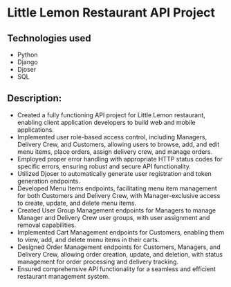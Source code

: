 # Little Lemon Restaurant API Project

## Technologies used

* Python
* Django
* Djoser
* SQL


## Description:

* Created a fully functioning API project for Little Lemon restaurant, enabling client application developers to build web and mobile applications.
* Implemented user role-based access control, including Managers, Delivery Crew, and Customers, allowing users to browse, add, and edit menu items, place orders, assign delivery crew, and manage orders.
* Employed proper error handling with appropriate HTTP status codes for specific errors, ensuring robust and secure API functionality.
* Utilized Djoser to automatically generate user registration and token generation endpoints.
* Developed Menu Items endpoints, facilitating menu item management for both Customers and Delivery Crew, with Manager-exclusive access to create, update, and delete menu items.
* Created User Group Management endpoints for Managers to manage Manager and Delivery Crew user groups, with user assignment and removal capabilities.
* Implemented Cart Management endpoints for Customers, enabling them to view, add, and delete menu items in their carts.
* Designed Order Management endpoints for Customers, Managers, and Delivery Crew, allowing order creation, update, and deletion, with status management for order processing and delivery tracking.
* Ensured comprehensive API functionality for a seamless and efficient restaurant management system.
